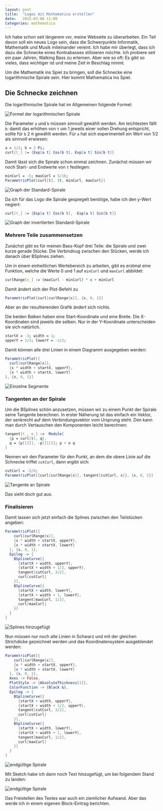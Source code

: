 ```yaml
---
layout: post
title:  "Logos mit Mathematica erstellen"
date:   2015-03-08 11:00
Categories: mathematica
---
```


Ich habe schon seit längerem vor, meine Webseite zu überarbeiten. Ein Teil davon soll ein neues Logo sein, dass die Schwerpunkte Informatik, Mathematik und Musik miteinander vereint. Ich habe mir überlegt, dass ich dazu die Schnecke eines Kontrabasses stilisieren möchte. Ich probiere seit ein paar Jahren, Walking Bass zu erlernen. Aber wie so oft: Es gibt so vieles, dass wichtiger ist und meine Zeit in Beschlag nimmt.

Um die Mathematik ins Spiel zu bringen, soll die Schnecke eine logarithmische Spirale sein. Hier kommt Mathematica ins Spiel.

## Die Schnecke zeichnen

Die logarithmische Spirale hat im Allgemeinen folgende Formel:

![Formel der logarithmischen Spirale](/images/mth_curl_formular.png)

Die Parameter `a` und `b` müssen sinnvoll gewählt werden. Am leichtesten fällt `b`: damit das erhöhen von `t` um 1 jeweils einer vollen Drehung entspricht, sollte für `b` 2 π gewählt werden. Für `a` hat sich experimentell ein Wert von 1/2 als sinnvoll erwiesen:

````mathematica
a = 1/2; b = 2 Pi;
curl[t_] := {Exp[a t] Cos[b t], Exp[a t] Sin[b t]}
````

Damit lässt sich die Spirale schon einmal zeichnen. Zunächst müssen wir noch Start- und Endwerte von `t` festlegen:

````mathematica
minCurl = -5; maxCurl = 5/16;
ParametricPlot[curl[t], {t, minCurl, maxCurl}]
````

![Graph der Standard-Spirale](/images/mth_curl_norm.png)

Da ich für das Logo die Spirale gespiegelt benötige, habe ich den y-Wert negiert:

````mathematica
curl[t_] := {Exp[a t] Cos[b t], -Exp[a t] Sin[b t]}
````

![Graph der invertierten Standard-Spirale](/images/mth_curl_inv.png)

### Mehrere Teile zusammensetzen

Zunächst gibt es für meinen Bass-Kopf drei Teile: die Spirale und zwei kurze gerade Stücke. Die Verbindnug zwischen den Stücken, werde ich danach über BSplines ziehen.

Um in einem einheitlichen Wertebereich zu arbeiten, gibt es erstmal eine Funktion, welche die Werte 0 und 1 auf `minCurl` und `maxCurl` abbildet:

````mathematica
curlRange[x_] := (maxCurl - minCurl) * x + minCurl
````

Damit ändert sich der Plot-Befehl zu

````mathematica
ParametricPlot[curl[curlRange[x]], {x, 0, 1}]
````

Aber an der resultierenden Grafik ändert sich nichts.

Die beiden Balken haben eine Start-Koordinate und eine Breite. Die X-Koordinaten sind jeweils die selben. Nur in der Y-Koordinate unterscheiden sie sich natürlich.

````mathematica
startX = -3; width = 1;
upperY = 1/3; lowerY = -1/2;
````

Damit können alle drei Linien in einem Diagramm ausgegeben werden:

````mathematica
ParametricPlot[{
  curl[curlRange[x]],
  {x * width + startX, upperY},
  {x * width + startX, lowerY}
}, {x, 0, 1}]
````

![Einzelne Segmente](/images/mth_curl_parts.png)

### Tangenten an der Spirale

Um die BSplines schön anzusetzen, müssen wir zu einem Punkt der Spirale seine Tangente berechnen. In erster Näherung ist das einfach ein Vektor, der senkrecht auf dem Verbindungsvektor vom Ursprung steht. Den kann man durch Vertauschen den Komponenten leicht berechnen:

````mathematica
tangent[t_, o_] :=  Module[
  {p = curl[t], q}, 
  q = {p[[2]], -p[[1]]}; p + o q
]
````

Nennen wir den Parameter für den Punkt, an dem die obere Linie auf die Schnecke triffet `cutCurl`, dann ergibt sich:

````mathematica
cutCurl = -5/8;
ParametricPlot[{curl[curlRange[x]], tangent[cutCurl, x]}, {x, 0, 1}]
````

![Tangente an Spirale](/images/mth_curl_tangent.png)

Das sieht doch gut aus.

### Finalisieren

Damit lassen sich jetzt einfach die Splines zwischen den Teilstücken angeben:

````mathematica
ParametricPlot[{
    curl[curlRange[x]],
    {x * width + startX, upperY},
    {x * width + startX, lowerY}
  }, {x, 0, 1},
  Epilog -> {
    BSplineCurve[{
      {startX + width, upperY},
      {startX + width + 1/2, upperY},
      tangent[cutCurl, 3/2],
      curl[cutCurl]
    }],
    BSplineCurve[{
      {startX + width, lowerY},
      {startX + width + 1, lowerY},
      tangent[maxCurl, 1/2],
      curl[maxCurl]
    }]
  }
]
````

![Splines hinzugefügt](/images/mth_curl_combined.png)

Nun müssen nur noch alle Linien in Schwarz und mit der gleichen Strichdicke gezeichnet werden und das Koordinatensystem ausgeblendet werden:

````mathematica
ParametricPlot[{
    curl[curlRange[x]],
    {x * width + startX, upperY},
    {x * width + startX, lowerY}
  }, {x, 0, 1},
  Axes -> False,
  PlotStyle -> {AbsoluteThickness[1]},
  ColorFunction -> (Black &),
  Epilog -> {
    BSplineCurve[{
      {startX + width, upperY},
      {startX + width + 1/2, upperY},
      tangent[cutCurl, 3/2],
      curl[cutCurl]
    }],
    BSplineCurve[{
      {startX + width, lowerY},
      {startX + width + 1, lowerY},
      tangent[maxCurl, 1/2],
      curl[maxCurl]
    }]
  }
]
````

![endgültige Spirale](/images/mth_curl_final.png)

Mit Sketch habe ich dann noch Text hinzugefügt, um bei folgendem Stand zu landen:

![endgültige Spirale](/images/mth_curl_icon.png)

Das Freistellen des Textes war auch ein ziemlicher Aufwand. Aber das werde ich in einem eigenen Block-Eintrag berichten.